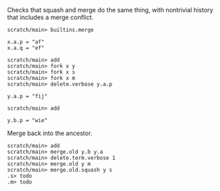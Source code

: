 Checks that squash and merge do the same thing, with nontrivial history that
includes a merge conflict.

```ucm:hide
scratch/main> builtins.merge
```

```unison
x.a.p = "af"
x.a.q = "ef"
```

```ucm
scratch/main> add
scratch/main> fork x y
scratch/main> fork x s
scratch/main> fork x m
scratch/main> delete.verbose y.a.p
```

```unison
y.a.p = "fij"
```

```ucm
scratch/main> add
```

```unison
y.b.p = "wie"
```

Merge back into the ancestor.

```ucm
scratch/main> add
scratch/main> merge.old y.b y.a
scratch/main> delete.term.verbose 1
scratch/main> merge.old y m
scratch/main> merge.old.squash y s
.s> todo
.m> todo
```

